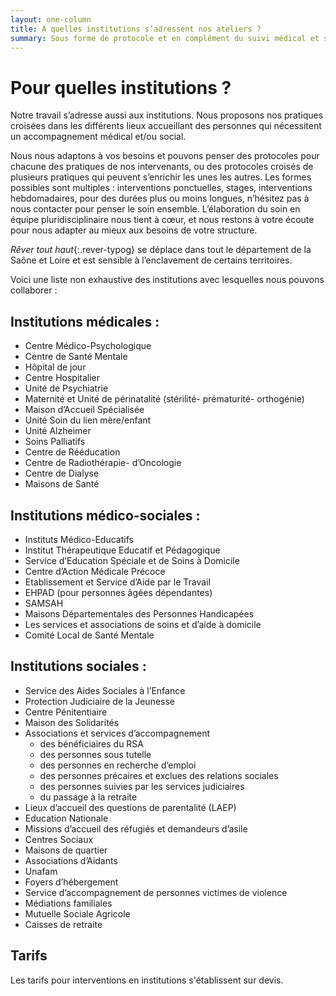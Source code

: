 ```yaml
---
layout: one-column
title: A quelles institutions s’adressent nos ateliers ?
summary: Sous forme de protocole et en complément du suivi médical et social des personnes, nos ateliers peuvent s’adapter à toutes sortes d’institutions, d’associations et de structures de soin, du monde éducatif, judiciaire, de la précarité sociale, de la Protection de l’Enfance, et tous les services d’aides et d’accompagnement des personnes en difficulté.
---
```

# Pour quelles institutions&nbsp;?

Notre travail s’adresse aussi aux institutions. Nous proposons nos pratiques croisées dans les différents lieux accueillant des personnes qui nécessitent un accompagnement médical et/ou social.

Nous nous adaptons à vos besoins et pouvons penser des protocoles pour chacune des pratiques de nos intervenants, ou des protocoles croisés de plusieurs pratiques qui peuvent s’enrichir les unes les autres. Les formes possibles sont multiples : interventions ponctuelles, stages, interventions hebdomadaires, pour des durées plus ou moins longues, n’hésitez pas à nous contacter pour penser le soin ensemble. L’élaboration du soin en équipe pluridisciplinaire nous tient à cœur, et nous restons à votre écoute pour nous adapter au mieux aux besoins de votre structure.

*Rêver tout haut*{:.rever-typog} se déplace dans tout le département de la Saône et Loire et est sensible à l’enclavement de certains territoires. 

Voici une liste non exhaustive des institutions avec lesquelles nous pouvons collaborer : 

## Institutions médicales : 
  - Centre Médico-Psychologique 
  - Centre de Santé Mentale 
  - Hôpital de jour 
  - Centre Hospitalier 
  - Unité de Psychiatrie 
  - Maternité et Unité de périnatalité (stérilité- prématurité- orthogénie) 
  - Maison d’Accueil Spécialisée 
  - Unité Soin du lien mère/enfant 
  - Unité Alzheimer 
  - Soins Palliatifs 
  - Centre de Rééducation 
  - Centre de Radiothérapie- d’Oncologie 
  - Centre de Dialyse 
  - Maisons de Santé 

## Institutions médico-sociales : 
  - Instituts Médico-Educatifs 
  - Institut Thérapeutique Educatif et Pédagogique 
  - Service d’Education Spéciale et de Soins à Domicile 
  - Centre d’Action Médicale Précoce  
  - Etablissement et Service d’Aide par le Travail 
  - EHPAD (pour personnes âgées dépendantes) 
  - SAMSAH 
  - Maisons Départementales des Personnes Handicapées 
  - Les services et associations de soins et d’aide à domicile 
  - Comité Local de Santé Mentale
​

## Institutions sociales :
  - Service des Aides Sociales à l’Enfance
  - Protection Judiciaire de la Jeunesse
  - Centre Pénitentiaire
  - Maison des Solidarités
  - Associations et services d’accompagnement 
    - des bénéficiaires du RSA 
    - des personnes sous tutelle
    - des personnes en recherche d’emploi
    - des personnes précaires et exclues des relations sociales
    - des personnes suivies par les services judiciaires
    - du passage à la retraite
  - Lieux d’accueil des questions de parentalité (LAEP)
  - Education Nationale
  - Missions d’accueil des réfugiés et demandeurs d’asile
  - Centres Sociaux
  - Maisons de quartier
  - Associations d’Aidants
  - Unafam
  - Foyers d’hébergement
  - Service d’accompagnement de personnes victimes de violence
  - Médiations familiales
  - Mutuelle Sociale Agricole  
  - Caisses de retraite

## Tarifs

 Les tarifs pour interventions en institutions s'établissent sur devis.   